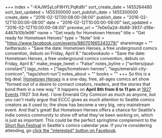 +++
index = "-KAJWSyLoF8HYLPqKd8r"
sort_create_date = 1455264480
sort_last_updated = 1455300000
sort_publish_date = 1455300000
create_date = "2016-02-12T00:08:00-08:00"
publish_date = "2016-02-12T10:00:00-08:00"
date = "2016-02-12T10:00:00-08:00"
last_updated = "2016-02-12T10:00:00-08:00"
preview_url = "7e0e0a2d-4b88-3937-d18e-4467b10b1e96"
name = "Get ready for Hometown Heroes"
title = "Get ready for Hometown Heroes"
type = "Note"
link = "https://www.facebook.com/events/980701665343279/"
shareimage = ""
twitterauto = "Save the date: Hometown Heroes, a free underground comics convention, debuts on Friday, April 8."
facebookauto = "Save the date: Hometown Heroes, a free underground comics convention, debuts on Friday, April 8."
make_image_tweet = "False"
notes_byline = ["writers/paul-constant"]
tags_notes = ["tags/hometown-heroes", "tags/emerald-city-comicon", "tags/short-run"]
notes_about = ""
books = ""
+++
So this is a big deal: [Hometown Heroes](https://www.facebook.com/events/980701665343279/) is a one-day, free, all-ages comics art show "formed out of a desire to connect creators, readers, and the stories that bond them in a new way." It happens on **April 8th from 6 to 11 pm** at [1927 Events](http://www.1927events.com/) (1927 3rd Ave). I love Emerald City Comicon as much as anyone, but you can't really argue that ECCC gives as much attention to Seattle comics creators as it used to; the show has become a very big, very mainstream event. And that's great! But Hometown Heroes offers a chance for Seattle's indie comics community to show off what they've been working on, which is just as important. This could be the perfect springtime complement to the [Short Run Festival](http://seattlereviewofbooks.com/reviews/short-run-for-the-long-haul/) in Seattle's comics calendar year. If you're considering attending, go [click the "interested" button on Facebook](https://www.facebook.com/events/980701665343279/).